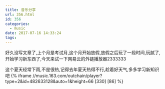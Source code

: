 ```yaml
---
title: 音乐分享
url: 356.html
id: 356
categories:
  - music
date: 2017-07-16 14:33:24
tags:
---
```


好久没写文章了,上个月是考试月,这个月开始放假,放假之后玩了一段时间,玩腻了,开始学习新东西了,今天来试一下网易云的外链播放器2333333

这个夏天经常下雨,不是很热,记得去年夏天热得不行,趁着好天气,多多学习新知识吧
{% iframe //music.163.com/outchain/player?type=2&id=482633128&auto=1&height=66 [330] [86] %}
